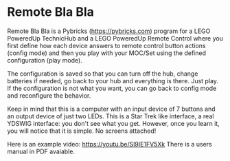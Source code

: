 # Remote Bla Bla

Remote Bla Bla is a Pybricks (https://pybricks.com) program for a LEGO
PoweredUp TechnicHub and a LEGO PoweredUp Remote Control where you
first define how each device answers to remote control button actions
(config mode) and then you play with your MOC/Set using the defined
configuration (play mode).

The configuration is saved so that you can turn off the hub, change
batteries if needed, go back to your hub and everything is there. Just
play. If the configuration is not what you want, you can go back to
config mode and reconfigure the behavior.

Keep in mind that this is a computer with an input device of 7 buttons
and an output device of just two LEDs. This is a Star Trek like
interface, a real YDSWIG interface: you don't see what you get.
However, once you learn it, you will notice that it is simple.
No screens attached!

Here is an example video: https://youtu.be/Sl9IE1FV5Xk
There is a users manual in PDF avaiable.

